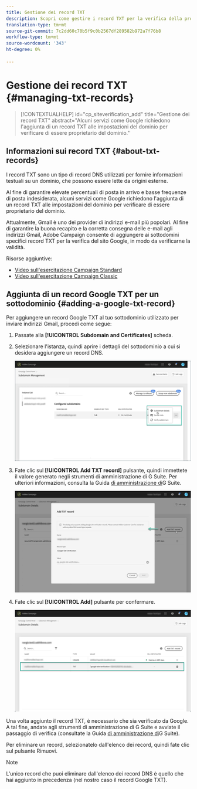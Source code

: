 ```yaml
---
title: Gestione dei record TXT
description: Scopri come gestire i record TXT per la verifica della proprietà del dominio.
translation-type: tm+mt
source-git-commit: 7c2dd60c70b5f9c0b2567df289582b972a7f76b8
workflow-type: tm+mt
source-wordcount: '343'
ht-degree: 0%

---
```



# Gestione dei record TXT {#managing-txt-records}

>[!CONTEXTUALHELP]
>id="cp_siteverification_add"
>title="Gestione dei record TXT"
>abstract="Alcuni servizi come Google richiedono l&#39;aggiunta di un record TXT alle impostazioni del dominio per verificare di essere proprietario del dominio."

## Informazioni sui record TXT {#about-txt-records}

I record TXT sono un tipo di record DNS utilizzati per fornire informazioni testuali su un dominio, che possono essere lette da origini esterne.

Al fine di garantire elevate percentuali di posta in arrivo e basse frequenze di posta indesiderata, alcuni servizi come Google richiedono l&#39;aggiunta di un record TXT alle impostazioni del dominio per verificare di essere proprietario del dominio.

Attualmente, Gmail è uno dei provider di indirizzi e-mail più popolari. Al fine di garantire la buona recapito e la corretta consegna delle e-mail agli indirizzi Gmail, Adobe Campaign consente di aggiungere ai sottodomini specifici record TXT per la verifica del sito Google, in modo da verificarne la validità.

Risorse aggiuntive:

* [Video sull&#39;esercitazione Campaign Standard](https://docs.adobe.com/content/help/en/campaign-standard-learn/tutorials/administrating/control-panel/google-txt-record-management.html)
* [Video sull&#39;esercitazione Campaign Classic](https://docs.adobe.com/content/help/en/campaign-classic-learn/tutorials/administrating/control-panel-acc/google-txt-record-management.html)

## Aggiunta di un record Google TXT per un sottodominio {#adding-a-google-txt-record}

Per aggiungere un record Google TXT al tuo sottodominio utilizzato per inviare indirizzi Gmail, procedi come segue:

1. Passate alla **[!UICONTROL Subdomain and Certificates]** scheda.

1. Selezionare l&#39;istanza, quindi aprire i dettagli del sottodominio a cui si desidera aggiungere un record DNS.

   ![](assets/txt_subdomaindetails.png)

1. Fate clic sul **[!UICONTROL Add TXT record]** pulsante, quindi immettete il valore generato negli strumenti di amministrazione di G Suite. Per ulteriori informazioni, consulta la Guida [di amministrazione di](https://support.google.com/a/answer/183895)G Suite.

   ![](assets/txt_addtxt.png)

1. Fate clic sul **[!UICONTROL Add]** pulsante per confermare.

   ![](assets/txt_txtadded.png)

Una volta aggiunto il record TXT, è necessario che sia verificato da Google. A tal fine, andate agli strumenti di amministrazione di G Suite e avviate il passaggio di verifica (consultate la Guida [di amministrazione di](https://support.google.com/a/answer/183895)G Suite).

Per eliminare un record, selezionatelo dall&#39;elenco dei record, quindi fate clic sul pulsante Rimuovi.

>[!NOTE]
>
>L&#39;unico record che puoi eliminare dall&#39;elenco dei record DNS è quello che hai aggiunto in precedenza (nel nostro caso il record Google TXT).
